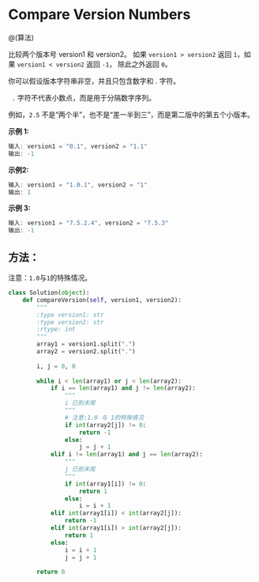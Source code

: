 # Compare Version Numbers

@(算法)

比较两个版本号 version1 和 version2。
如果 `version1 > version2` 返回 `1`，如果 `version1 < version2` 返回 `-1`， 除此之外返回 `0`。

你可以假设版本字符串非空，并且只包含数字和 . 字符。

` .` 字符不代表小数点，而是用于分隔数字序列。

例如，`2.5` 不是“两个半”，也不是“差一半到三”，而是第二版中的第五个小版本。

**示例 1:**
```powershell
输入: version1 = "0.1", version2 = "1.1"
输出: -1
```

**示例2:**
```powershell
输入: version1 = "1.0.1", version2 = "1"
输出: 1
```

**示例 3:**
```powershell
输入: version1 = "7.5.2.4", version2 = "7.5.3"
输出: -1
```

## 方法：

注意：`1.0`与`1`的特殊情况。

```python
class Solution(object):
    def compareVersion(self, version1, version2):
        """
        :type version1: str
        :type version2: str
        :rtype: int
        """
        array1 = version1.split(".")
        array2 = version2.split(".")
        
        i, j = 0, 0
        
        while i < len(array1) or j < len(array2):
            if i == len(array1) and j != len(array2):
                """
                i 已到末尾
                """
                # 注意:1.0 与 1的特殊情况
                if int(array2[j]) != 0:
                    return -1
                else:
                    j = j + 1
            elif i != len(array1) and j == len(array2):
                """
                j 已到末尾
                """
                if int(array1[i]) != 0:
                    return 1
                else:
                    i = i + 1
            elif int(array1[i]) < int(array2[j]):
                return -1
            elif int(array1[i]) > int(array2[j]):
                return 1
            else:
                i = i + 1
                j = j + 1
        
        return 0
```
